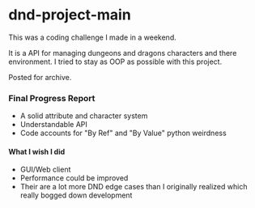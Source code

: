 # dnd-project-main

This was a coding challenge I made in a weekend.

It is a API for managing dungeons and dragons characters and there environment. I tried to stay as OOP as possible with this project.

Posted for archive.

### Final Progress Report
- A solid attribute and character system
- Understandable API 
- Code accounts for "By Ref" and "By Value" python weirdness

#### What I wish I did
- GUI/Web client
- Performance could be improved
- Their are a lot more DND edge cases than I originally realized which really bogged down development
